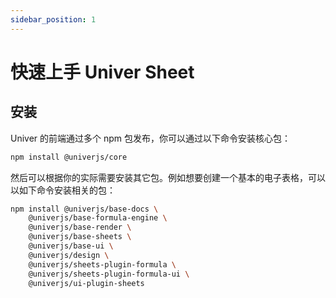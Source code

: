 ```yaml
---
sidebar_position: 1
---
```


# 快速上手 Univer Sheet

## 安装

Univer 的前端通过多个 npm 包发布，你可以通过以下命令安装核心包：

```bash
npm install @univerjs/core
```

然后可以根据你的实际需要安装其它包。例如想要创建一个基本的电子表格，可以以如下命令安装相关的包：

```zsh
npm install @univerjs/base-docs \
    @univerjs/base-formula-engine \
    @univerjs/base-render \
    @univerjs/base-sheets \
    @univerjs/base-ui \
    @univerjs/design \
    @univerjs/sheets-plugin-formula \
    @univerjs/sheets-plugin-formula-ui \
    @univerjs/ui-plugin-sheets
```
